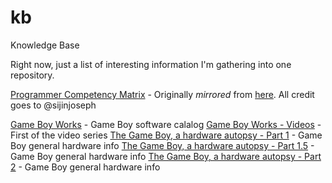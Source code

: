 # kb
Knowledge Base

Right now, just a list of interesting information I'm gathering into one
repository.

[Programmer Competency Matrix](http://htmlpreview.github.io/?https://github.com/okiwan/kb/blob/master/Programmer%20Competency%20Matrix.html) - Originally *mirrored* from [here](http://sijinjoseph.com/programmer-competency-matrix/). All credit goes to @sijinjoseph

[Game Boy Works](https://www.gameboyworks.com/) - Game Boy software
calalog
[Game Boy Works - Videos](https://www.youtube.com/watch?v=7O2R7QlyLkQ&feature=youtu.be) - First of the video series
[The Game Boy, a hardware autopsy - Part 1](https://www.youtube.com/watch?v=RZUDEaLa5Nw) - Game Boy general hardware info
[The Game Boy, a hardware autopsy - Part 1.5](https://www.youtube.com/watch?v=t0V-D2YMhrs) - Game Boy general hardware info
[The Game Boy, a hardware autopsy - Part 2](https://www.youtube.com/watch?v=ecTQVa42sJc) - Game Boy general hardware info

